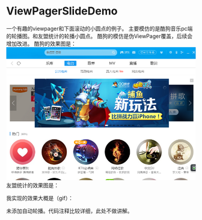 # ViewPagerSlideDemo
   一个有趣的viewpager和下面滚动的小圆点的例子。
   主要模仿的是酷狗音乐pc端的轮播图。和友盟统计的轮播小圆点。
   酷狗的模仿是伪ViewPager覆盖，后续会增加改进。
   酷狗的效果图是：
   ![image](https://github.com/daimaXZ/ViewPagerSlideDemo/blob/master/kugo.png) 
   友盟统计的效果图是：

   我实现的效果大概是（gif）：


   未添加自动轮播。代码注释比较详细，此处不做讲解。
